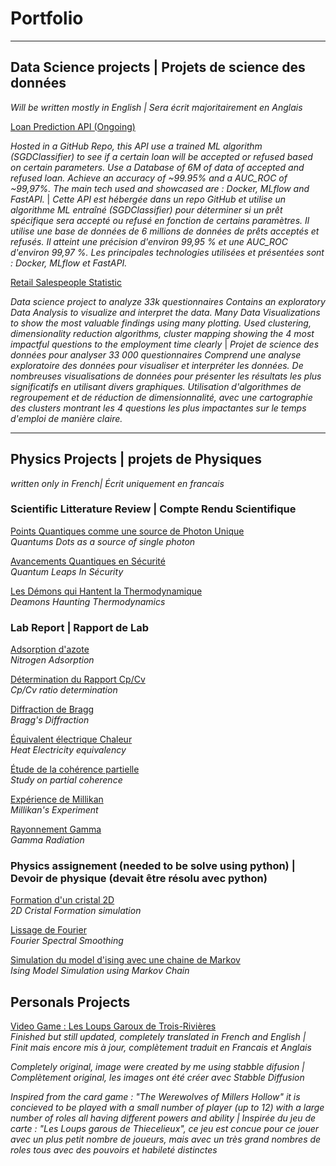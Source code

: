 # Portfolio

---

## Data Science projects | Projets de science des données
_Will be written mostly in English | Sera écrit majoritairement en Anglais_

[Loan Prediction API (Ongoing)](https://github.com/BERTPSYO/Loan_API_ML_Project)

_Hosted in a GitHub Repo, this API use a trained ML algorithm (SGDClassifier) to see if a certain loan will be accepted or refused based on certain parameters. Use a Database of 6M of data of accepted and refused loan. Achieve an accuracy of ~99.95% and a AUC_ROC of ~99,97%. The main tech used and showcased are : Docker, MLflow and FastAPI._ | _Cette API est hébergée dans un repo GitHub et utilise un algorithme ML entraîné (SGDClassifier) pour déterminer si un prêt spécifique sera accepté ou refusé en fonction de certains paramètres. Il utilise une base de données de 6 millions de données de prêts acceptés et refusés. Il atteint une précision d'environ 99,95 % et une AUC_ROC d'environ 99,97 %. Les principales technologies utilisées et présentées sont : Docker, MLflow et FastAPI._




[Retail Salespeople Statistic](https://colab.research.google.com/drive/19Lols8T9io12krZqG_ZwCL8GRgoPv0eq)

_Data science project to analyze 33k questionnaires 
Contains an exploratory Data Analysis to visualize and interpret the data. 
Many Data Visualizations to show the most valuable findings using many plotting.
Used clustering, dimensionality reduction algorithms, cluster mapping showing the 4 most impactful questions to the employment time clearly_ | _Projet de science des données pour analyser 33 000 questionnaires
Comprend une analyse exploratoire des données pour visualiser et interpréter les données.
De nombreuses visualisations de données pour présenter les résultats les plus significatifs en utilisant divers graphiques.
Utilisation d'algorithmes de regroupement et de réduction de dimensionnalité, avec une cartographie des clusters montrant les 4 questions les plus impactantes sur le temps d'emploi de manière claire._

---

## Physics Projects | projets de Physiques
_written only in French| Écrit uniquement en francais_


### Scientific Litterature Review | Compte Rendu Scientifique

[Points Quantiques comme une source de Photon Unique](/projects/Compte_Rendu/Compte_Rendu_2.pdf) \
_Quantums Dots as a source of single photon_ 

[Avancements Quantiques en Sécurité](/projects/Compte_Rendu/Compte_Rendu_2.pdf) \
_Quantum Leaps In Sécurity_ 

[Les Démons qui Hantent la Thermodynamique](/projects/Compte_Rendu/Compte_Rendu_3.pdf) \
_Deamons Haunting Thermodynamics_

### Lab Report | Rapport de Lab

[Adsorption d'azote](/projects/Rapport_de_Lab/Adsorption_d'azote.pdf) \
_Nitrogen Adsorption_

[Détermination du Rapport Cp/Cv](/projects/Rapport_de_Lab/Determination_du_rapport_CpCv.pdf) \
_Cp/Cv ratio determination_

[Diffraction de Bragg](/projects/Rapport_de_Lab/Diffraction_de_Bragg.pdf) \
_Bragg's Diffraction_

[Équivalent électrique Chaleur](/projects/Rapport_de_Lab/Équivalent_électrique_chaleur.pdf) \
_Heat Electricity equivalency_

[Étude de la cohérence partielle](/projects/Rapport_de_Lab/Étude_de_la_cohérence_partielle.pdf) \
_Study on partial coherence_

[Expérience de Millikan](/projects/Rapport_de_Lab/Experience_de_Millikan.pdf) \
_Millikan's Experiment_

[Rayonnement Gamma](/projects/Rapport_de_Lab/Rayonnement_Gamma.pdf) \
_Gamma Radiation_



### Physics assignement (needed to be solve using python) | Devoir de physique (devait être résolu avec python)


[Formation d'un cristal 2D](/projects/Python/2D_cristal/) \
_2D Cristal Formation simulation_


[Lissage de Fourier](/projects/Python/Fourrier_Smoothing/) \
_Fourier Spectral Smoothing_

[Simulation du model d'ising avec une chaine de Markov](/projects/Python/Ising_Model/) \
_Ising Model Simulation using Markov Chain_

## Personals Projects

[Video Game : Les Loups Garoux de Trois-Rivières](https://psy0.itch.io/the-werewolves-of-the-three-rivers) \
_Finished but still updated, completely translated in French and English | Finit mais encore mis à jour, complètement traduit en Francais et Anglais_ 

_Completely original, image were created by me using stabble difusion | Complètement original, les images ont été créer avec Stabble Diffusion_

_Inspired from the card game : "The Werewolves of Millers Hollow" it is concieved to be played with a small number of player (up to 12) with a large number of roles all having different powers and ability | Inspirée du jeu de carte : "Les Loups garous de Thiecelieux", ce jeu est concue pour ce jouer avec un plus petit nombre de joueurs, mais avec un très grand nombres de roles tous avec des pouvoirs et habileté distinctes_





